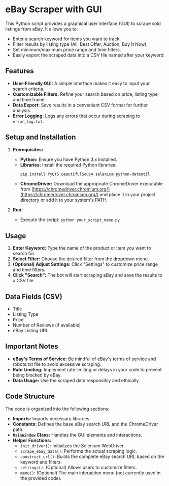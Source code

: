 # eBay Scraper with GUI

This Python script provides a graphical user interface (GUI) to scrape sold listings from eBay. It allows you to:

* Enter a search keyword for items you want to track.
* Filter results by listing type (All, Best Offer, Auction, Buy It Now).
* Set minimum/maximum price range and time filters.
* Easily export the scraped data into a CSV file named after your keyword.

## Features

* **User-Friendly GUI:** A simple interface makes it easy to input your search criteria.
* **Customizable Filters:**  Refine your search based on price, listing type, and time frame.
* **Data Export:**  Save results in a convenient CSV format for further analysis.
* **Error Logging:**  Logs any errors that occur during scraping to `error_log.txt`.

## Setup and Installation

1. **Prerequisites:**
   - **Python:** Ensure you have Python 3.x installed.
   - **Libraries:** Install the required Python libraries:
     ```bash
     pip install PyQt5 BeautifulSoup4 selenium python-dateutil
     ```
   - **ChromeDriver:** Download the appropriate ChromeDriver executable from [https://chromedriver.chromium.org/](https://chromedriver.chromium.org/) and place it in your project directory or add it to your system's PATH.

2. **Run:**
   - Execute the script: `python your_script_name.py`

## Usage

1. **Enter Keyword:** Type the name of the product or item you want to search for.
2. **Select Filter:** Choose the desired filter from the dropdown menu.
3. **(Optional) Adjust Settings:** Click "Settings" to customize price range and time filters.
4. **Click "Search":** The bot will start scraping eBay and save the results to a CSV file.

## Data Fields (CSV)

* Title
* Listing Type
* Price
* Number of Reviews (if available)
* eBay Listing URL

## Important Notes

* **eBay's Terms of Service:** Be mindful of eBay's terms of service and robots.txt file to avoid excessive scraping.
* **Rate Limiting:**  Implement rate limiting or delays in your code to prevent being blocked by eBay.
* **Data Usage:** Use the scraped data responsibly and ethically.

## Code Structure

The code is organized into the following sections:

- **Imports:** Imports necessary libraries.
- **Constants:** Defines the base eBay search URL and the ChromeDriver path.
- **`MainWindow` Class:** Handles the GUI elements and interactions.
- **Helper Functions:**
    - `init_driver()`: Initializes the Selenium WebDriver.
    - `scrape_ebay_data()`:  Performs the actual scraping logic.
    - `construct_url()`: Builds the complete eBay search URL based on the keyword and filters.
    - `settings()`: (Optional) Allows users to customize filters.
    - `menu()`: (Optional) The main interaction menu (not currently used in the provided code).